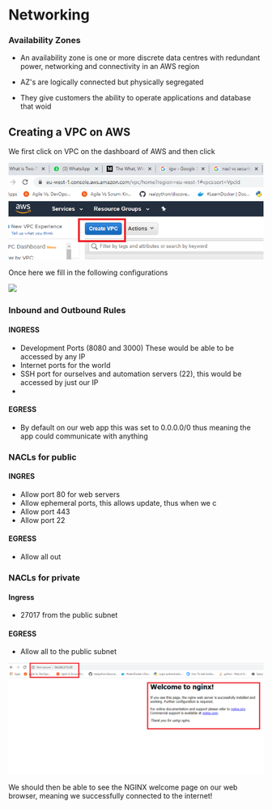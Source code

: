 # Networking












### Availability Zones

- An availability zone is one or more discrete data centres with redundant power, networking and connectivity in
an AWS region

- AZ's are logically connected but physically segregated

- They give customers the ability to operate applications and database that woid


## Creating a VPC on AWS

We first click on VPC on the dashboard of AWS and then click

![](images/Create-VPC-button.png)


Once here we fill in the following configurations

![](images/)






### Inbound and Outbound Rules



#### INGRESS

- Development Ports (8080 and 3000) These would be able to be accessed by any IP
- Internet ports for the world
- SSH port for ourselves and automation servers (22), this would be accessed by just our IP
- 

#### EGRESS

- By default on our web app this was set to 0.0.0.0/0 thus meaning the app could communicate
with anything


### NACLs for public

#### INGRES
- Allow port 80 for web servers
- Allow ephemeral ports, this allows update, thus when we c
- Allow port 443
- Allow port 22

#### EGRESS
- Allow all out



### NACLs for private

#### Ingress

- 27017 from the public subnet 

#### EGRESS

- Allow all to the public subnet



![](images/NGIXNX-downloaded-successfully.png)

We should then be able to see the NGINX welcome page on our web browser, meaning we successfully
connected to the internet!